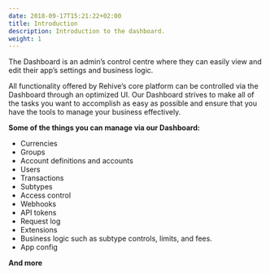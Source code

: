 ```yaml
---
date: 2018-09-17T15:21:22+02:00
title: Introduction
description: Introduction to the dashboard.
weight: 1
---
```


The Dashboard is an admin’s control centre where they can easily view and edit their app’s settings and business logic.

All functionality offered by Rehive’s core platform can be controlled via the Dashboard through an optimized UI. Our Dashboard strives to make all of the tasks you want to accomplish as easy as possible and ensure that you have the tools to manage your business effectively.

**Some of the things you can manage via our Dashboard:**

- Currencies
- Groups
- Account definitions and accounts
- Users
- Transactions
- Subtypes
- Access control
- Webhooks
- API tokens
- Request log
- Extensions
- Business logic such as subtype controls, limits, and fees.
- App config 

**And more**